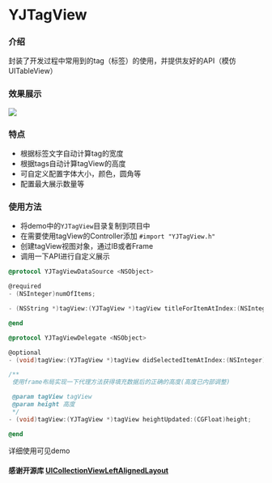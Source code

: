 # YJTagView

### 介绍
封装了开发过程中常用到的tag（标签）的使用，并提供友好的API（模仿UITableView）

### 效果展示

![](https://github.com/HuyangJake/YJTagView/blob/master/tagView.gif)

### 特点
* 根据标签文字自动计算tag的宽度
* 根据tags自动计算tagView的高度
* 可自定义配置字体大小，颜色，圆角等
* 配置最大展示数量等

### 使用方法

* 将demo中的`YJTagView`目录复制到项目中
* 在需要使用tagView的Controller添加 `#import "YJTagView.h"` 
* 创建tagView视图对象，通过IB或者Frame
* 调用一下API进行自定义展示

``` objectivec
@protocol YJTagViewDataSource <NSObject>

@required
- (NSInteger)numOfItems;

- (NSString *)tagView:(YJTagView *)tagView titleForItemAtIndex:(NSInteger)index;

@end

@protocol YJTagViewDelegate <NSObject>

@optional
- (void)tagView:(YJTagView *)tagView didSelectedItemAtIndex:(NSInteger)index;

/**
 使用frame布局实现一下代理方法获得填充数据后的正确的高度(高度已内部调整)

 @param tagView tagView
 @param height 高度
 */
- (void)tagView:(YJTagView *)tagView heightUpdated:(CGFloat)height;

@end
```
详细使用可见demo


####  感谢开源库 [UICollectionViewLeftAlignedLayout](UICollectionViewLeftAlignedLayout)
